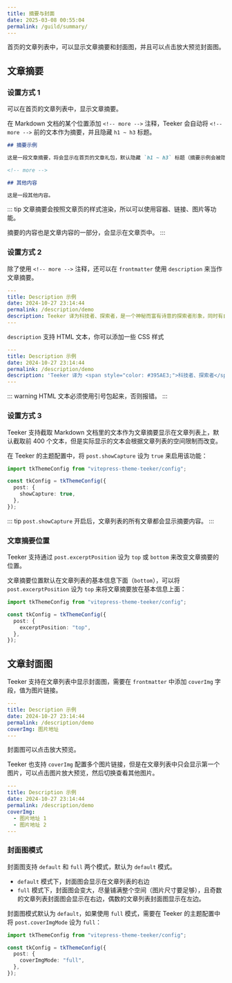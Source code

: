 ```yaml
---
title: 摘要与封面
date: 2025-03-08 00:55:04
permalink: /guild/summary/
---
```


首页的文章列表中，可以显示文章摘要和封面图，并且可以点击放大预览封面图。

## 文章摘要

### 设置方式 1

可以在首页的文章列表中，显示文章摘要。

在 Markdown 文档的某个位置添加 `<!-- more -->` 注释，Teeker 会自动将 `<!-- more -->` 前的文本作为摘要，并且隐藏 `h1 ~ h3` 标题。

```markdown
## 摘要示例

这是一段文章摘要，将会显示在首页的文章礼包，默认隐藏 `h1 ~ h3` 标题（摘要示例会被隐藏）。

<!-- more -->

## 其他内容

这是一段其他内容。
```

::: tip
文章摘要会按照文章页的样式渲染，所以可以使用容器、链接、图片等功能。

摘要的内容也是文章内容的一部分，会显示在文章页中。
:::

### 设置方式 2

除了使用 `<!-- more -->` 注释，还可以在 `frontmatter` 使用 `description` 来当作文章摘要。

```yaml {5}
---
title: Description 示例
date: 2024-10-27 23:14:44
permalink: /description/demo
description: Teeker 译为科技者、探索者，是一个神秘而富有诗意的探索者形象，同时有自然、坚韧、品质感的意象，以及一个连接自然与未来的中性符号，中文为天客。
---
```

`description` 支持 HTML 文本，你可以添加一些 CSS 样式

```yaml {5}
---
title: Description 示例
date: 2024-10-27 23:14:44
permalink: /description/demo
description: 'Teeker 译为 <span style="color: #395AE3;">科技者、探索者</span>，是一个神秘而富有诗意的探索者形象，同时有自然、坚韧、品质感的意象，以及一个连接自然与未来的中性符号，中文为 <span style="color: #395AE3;">天客</span>。'
---
```

::: warning
HTML 文本必须使用引号包起来，否则报错。
:::

### 设置方式 3

Teeker 支持截取 Markdown 文档里的文本作为文章摘要显示在文章列表上，默认截取前 400 个文本，但是实际显示的文本会根据文章列表的空间限制而改变。

在 Teeker 的主题配置中，将 `post.showCapture` 设为 `true` 来启用该功能：

```ts
import tkThemeConfig from "vitepress-theme-teeker/config";

const tkConfig = tkThemeConfig({
  post: {
    showCapture: true,
  },
});
```

::: tip
`post.showCapture` 开启后，文章列表的所有文章都会显示摘要内容。
:::

### 文章摘要位置

Teeker 支持通过 `post.excerptPosition` 设为 `top` 或 `bottom` 来改变文章摘要的位置。

文章摘要位置默认在文章列表的基本信息下面（`bottom`），可以将 `post.excerptPosition` 设为 `top` 来将文章摘要放在基本信息上面：

```ts {4-6}
import tkThemeConfig from "vitepress-theme-teeker/config";

const tkConfig = tkThemeConfig({
  post: {
    excerptPosition: "top",
  },
});
```

## 文章封面图

Teeker 支持在文章列表中显示封面图，需要在 `frontmatter` 中添加 `coverImg` 字段，值为图片链接。

```yaml {5}
---
title: Description 示例
date: 2024-10-27 23:14:44
permalink: /description/demo
coverImg: 图片地址
---
```

封面图可以点击放大预览。

Teeker 也支持 `coverImg` 配置多个图片链接，但是在文章列表中只会显示第一个图片，可以点击图片放大预览，然后切换查看其他图片。

```yaml {5-7}
---
title: Description 示例
date: 2024-10-27 23:14:44
permalink: /description/demo
coverImg:
  - 图片地址 1
  - 图片地址 2
---
```

### 封面图模式

封面图支持 `default` 和 `full` 两个模式，默认为 `default` 模式。

- `default` 模式下，封面图会显示在文章列表的右边
- `full` 模式下，封面图会变大，尽量铺满整个空间（图片尺寸要足够），且奇数的文章列表封面图会显示在右边，偶数的文章列表封面图显示在左边。

封面图模式默认为 `default`，如果使用 `full` 模式，需要在 Teeker 的主题配置中将 `post.coverImgMode` 设为 `full`：

```ts {4-6}
import tkThemeConfig from "vitepress-theme-teeker/config";

const tkConfig = tkThemeConfig({
  post: {
    coverImgMode: "full",
  },
});
```
